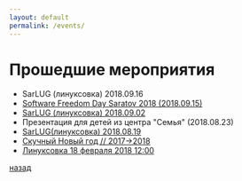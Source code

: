```yaml
---
layout: default
permalink: /events/
---
```


# [](#header-1) Прошедшие мероприятия

* SarLUG (линуксовка) 2018.09.16
* [Software Freedom Day Saratov 2018 (2018.09.15)](sfd-saratov-2018)
* [SarLUG (линуксовка) 2018.09.02](sarlug-2018-09-02)
* Презентация для детей из центра "Семья" (2018.08.23)
* [SarLUG(линуксовка) 2018.08.19](sarlug-2018-08-19)
* [Скучный Новый год // 2017->2018](from2017to2018)
* [Линуксовка 18 февраля 2018 12:00](sarlug)


[назад](../)

